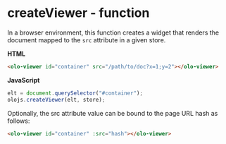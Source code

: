 createViewer - function
============================================================================
In a browser environment, this function creates a widget that renders the
document mapped to the `src` attribute in a given store.

**HTML**
```html
<olo-viewer id="container" src="/path/to/doc?x=1;y=2"></olo-viewer>
```

**JavaScript**
```js
elt = document.querySelector("#container");
olojs.createViewer(elt, store);
```

Optionally, the src attribute value can be bound to the page URL hash as
follows:

```html
<olo-viewer id="container" :src="hash"></olo-viewer>
```
  

